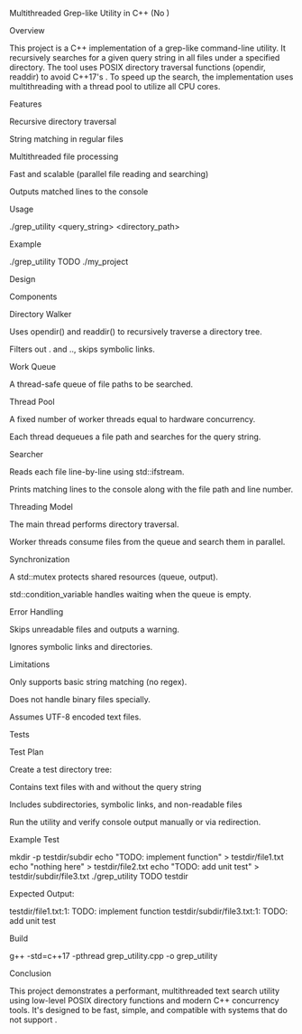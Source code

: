 Multithreaded Grep-like Utility in C++ (No )

Overview

This project is a C++ implementation of a grep-like command-line utility. It recursively searches for a given query string in all files under a specified directory. The tool uses POSIX directory traversal functions (opendir, readdir) to avoid C++17's <filesystem>. To speed up the search, the implementation uses multithreading with a thread pool to utilize all CPU cores.

Features

Recursive directory traversal

String matching in regular files

Multithreaded file processing

Fast and scalable (parallel file reading and searching)

Outputs matched lines to the console

Usage

./grep_utility <query_string> <directory_path>

Example

./grep_utility TODO ./my_project

Design

Components

Directory Walker

Uses opendir() and readdir() to recursively traverse a directory tree.

Filters out . and .., skips symbolic links.

Work Queue

A thread-safe queue of file paths to be searched.

Thread Pool

A fixed number of worker threads equal to hardware concurrency.

Each thread dequeues a file path and searches for the query string.

Searcher

Reads each file line-by-line using std::ifstream.

Prints matching lines to the console along with the file path and line number.

Threading Model

The main thread performs directory traversal.

Worker threads consume files from the queue and search them in parallel.

Synchronization

A std::mutex protects shared resources (queue, output).

std::condition_variable handles waiting when the queue is empty.

Error Handling

Skips unreadable files and outputs a warning.

Ignores symbolic links and directories.

Limitations

Only supports basic string matching (no regex).

Does not handle binary files specially.

Assumes UTF-8 encoded text files.

Tests

Test Plan

Create a test directory tree:

Contains text files with and without the query string

Includes subdirectories, symbolic links, and non-readable files

Run the utility and verify console output manually or via redirection.

Example Test

mkdir -p testdir/subdir
echo "TODO: implement function" > testdir/file1.txt
echo "nothing here" > testdir/file2.txt
echo "TODO: add unit test" > testdir/subdir/file3.txt
./grep_utility TODO testdir

Expected Output:

testdir/file1.txt:1: TODO: implement function
testdir/subdir/file3.txt:1: TODO: add unit test

Build

g++ -std=c++17 -pthread grep_utility.cpp -o grep_utility

Conclusion

This project demonstrates a performant, multithreaded text search utility using low-level POSIX directory functions and modern C++ concurrency tools. It's designed to be fast, simple, and compatible with systems that do not support <filesystem>.

